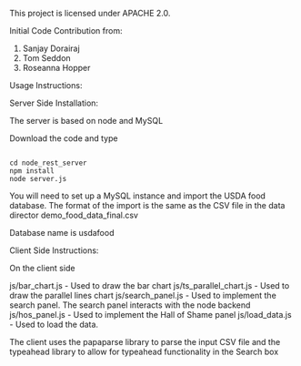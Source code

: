 This project is licensed under APACHE 2.0. 

Initial Code Contribution from:

1. Sanjay Dorairaj
2. Tom Seddon
3. Roseanna Hopper

Usage Instructions:

Server Side Installation:

The server is based on node and MySQL

Download the code and type

<code>
cd node_rest_server
npm install
node server.js
</code>

You will need to set up a MySQL instance and import the USDA food database. The format of the import is the same 
as the CSV file in the data director demo_food_data_final.csv

Database name is usdafood

Client Side Instructions:

On the client side 

js/bar_chart.js - Used to draw the bar chart
js/ts_parallel_chart.js - Used to draw the parallel lines chart
js/search_panel.js - Used to implement the search panel. The search panel interacts with the node backend
js/hos_panel.js - Used to implement the Hall of Shame panel
js/load_data.js - Used to load the data. 

The client uses the papaparse library to parse the input CSV file and the typeahead library to allow for
typeahead functionality in the Search box


